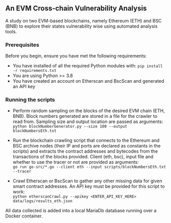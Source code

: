 ## An EVM Cross-chain Vulnerability Analysis

A study on two EVM-based blockchains, namely Ethereum (ETH) and BSC (BNB) to explore their 
states vulnerability wise using automated analysis tools. 

### Prerequisites

Before you begin, ensure you have met the following requirements:

* You have installed of all the required Python modules with:  `pip install -r requirements.txt`
* You are using Python >= 3.8
* You have created an account on Etherscan and BscScan and generated an API key

### Running the scripts

* Perform random sampling on the blocks of the desired EVM chain (ETH, BNB). Block numbers
generated are stored in a file for the crawler to read from. Sampling size and output location are
passed as arguments: <br>
`python blockNumberGenerator.py --size 100 --output blockNumbersEth.txt`


* Run the blockchain crawling script that connects to the Ethereum and BSC archive nodes 
(their IP and ports are declared as constants in the scripts) and extracts the contract addresses
and bytecodes from the transactions of the blocks provided. Client (eth, bsc), input file and
whether to use the tracer or not are provided as arguments: <br>
`go run go-src/*.go --client eth --input scripts/blockNumbersEth.txt --tracer`


* Crawl Etherscan or BscScan to gather any other missing data for given smart contract addresses.
An API key must be provided for this script to work: <br>
`python etherscanCrawl.py --apikey <ENTER_API_KEY_HERE> data/logs/results_eth.json`

All data collected is added into a local MariaDb database running over a Docker container.
